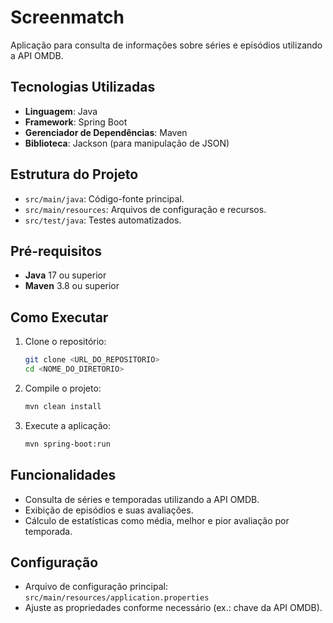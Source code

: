 # Screenmatch

Aplicação para consulta de informações sobre séries e episódios utilizando a API OMDB.

## Tecnologias Utilizadas

- **Linguagem**: Java
- **Framework**: Spring Boot
- **Gerenciador de Dependências**: Maven
- **Biblioteca**: Jackson (para manipulação de JSON)

## Estrutura do Projeto

- `src/main/java`: Código-fonte principal.
- `src/main/resources`: Arquivos de configuração e recursos.
- `src/test/java`: Testes automatizados.

## Pré-requisitos

- **Java** 17 ou superior
- **Maven** 3.8 ou superior

## Como Executar

1. Clone o repositório:
   ```bash
   git clone <URL_DO_REPOSITORIO>
   cd <NOME_DO_DIRETORIO>
   ```

2. Compile o projeto:
   ```bash
   mvn clean install
   ```

3. Execute a aplicação:
   ```bash
   mvn spring-boot:run
   ```

## Funcionalidades

- Consulta de séries e temporadas utilizando a API OMDB.
- Exibição de episódios e suas avaliações.
- Cálculo de estatísticas como média, melhor e pior avaliação por temporada.

## Configuração

- Arquivo de configuração principal: `src/main/resources/application.properties`
- Ajuste as propriedades conforme necessário (ex.: chave da API OMDB).

